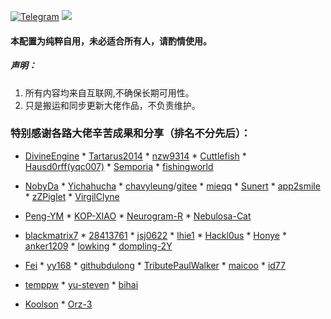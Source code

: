 [![Telegram](https://img.shields.io/badge/Telegram-Channel-33A8E3)](https://t.me/Ison_Channel)
[![](https://img.shields.io/github/followers/Coldvvater?label=follow&style=social)](https://github.com/Coldvvater)
#### 本配置为纯粹自用，未必适合所有人，请酌情使用。

##### 声明：

1. 所有内容均来自互联网,不确保长期可用性。
2. 只是搬运和同步更新大佬作品，不负责维护。

### 特别感谢各路大佬辛苦成果和分享（排名不分先后）：

* [DivineEngine](https://github.com/DivineEngine/Profiles/tree/master)  * [Tartarus2014](https://github.com/Tartarus2014)  * [nzw9314](https://github.com/nzw9314)  * [Cuttlefish](https://github.com/ddgksf2013/Cuttlefish)  * [Hausd0rff(yqc007)](https://github.com/yqc007/QuantumultX)  * [Semporia](https://github.com/Semporia)  * [fishingworld](https://github.com/fishingworld/something)   

* [NobyDa](https://github.com/NobyDa)    * [Yichahucha](https://github.com/yichahucha/surge/tree/master)  * [chavyleung](https://github.com/chavyleung)/[gitee](https://gitee.com/chavyleung/scripts) * [mieqq](https://github.com/mieqq/mieqq)   * [Sunert](https://github.com/Sunert/Script)  * [app2smile](https://github.com/app2smile/rules)   * [zZPiglet](https://github.com/zZPiglet/Task/tree/master)  * [VirgilClyne](https://github.com/VirgilClyne) 

* [Peng-YM](https://github.com/Peng-YM)   * [KOP-XIAO](https://github.com/KOP-XIAO) * [Neurogram-R](https://github.com/Neurogram-R) * [Nebulosa-Cat](https://github.com/Nebulosa-Cat)

* [blackmatrix7](https://github.com/blackmatrix7/ios_rule_script) * [28413761](https://github.com/28413761/QX) * [jsj0622](https://github.com/jsj0622/Surge) * [lhie1](https://github.com/lhie1)  * [Hackl0us](https://github.com/Hackl0us)   * [Honye](https://github.com/Honye/scriptable-scripts/blob/master/README.zh.md)  * [anker1209](https://github.com/anker1209/Scriptable)  * [lowking](https://github.com/lowking/Scripts)  * [dompling-2Y](https://github.com/dompling?tab=repositories)

* [Fei](https://github.com/Infatuation-Fei/rule/tree/main/Stash/)  * [yy168](https://github.com/yyn618/QuantumultX-Script)   * [githubdulong](https://github.com/githubdulong/Script)  * [TributePaulWalker](https://github.com/TributePaulWalker/Profiles)  * [maicoo](https://github.com/blankmagic/surge)  * [id77](https://github.com/id77/QuantumultX/tree/master)

* [temppw](https://github.com/temppw/surge) * [yu-steven](https://github.com/yu-steven/openit) * [bihai](https://proxies.bihai.cf/) 

* [Koolson](https://github.com/Koolson/Qure)   * [Orz-3](https://github.com/Orz-3) 
